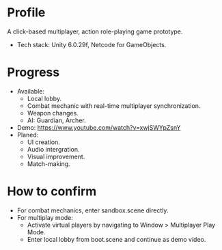# Profile
A click-based multiplayer, action role-playing game prototype.
- Tech stack: Unity 6.0.29f,  Netcode for GameObjects.
# Progress
* Available:
  - Local lobby.
  - Combat mechanic with real-time multiplayer synchronization.
  - Weapon changes.
  - AI: Guardian, Archer.
* Demo: https://www.youtube.com/watch?v=xwjSWYpZsnY     
* Planed:
  - UI creation.
  - Audio intergration.
  - Visual improvement.
  - Match-making.

# How to confirm
* For combat mechanics, enter sandbox.scene directly.
* For multiplay mode:
  - Activate virtual players by navigating to Window > Multiplayer Play Mode. 
  - Enter local lobby from boot.scene and continue as demo video.
